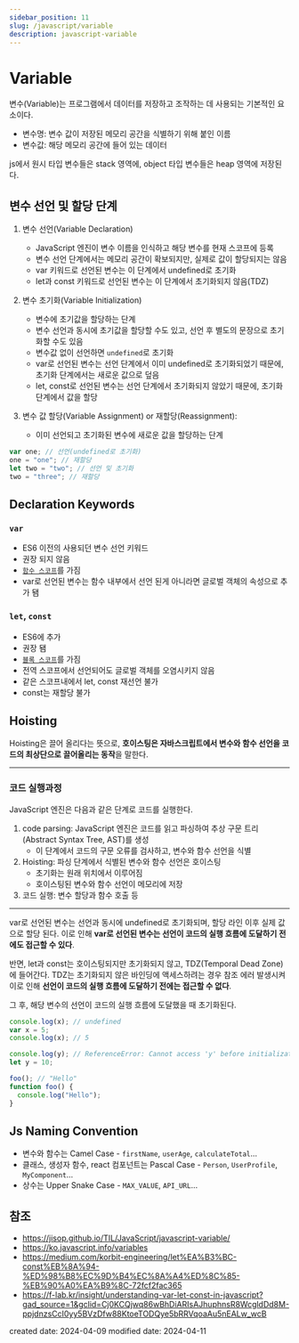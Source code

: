 ```yaml
---
sidebar_position: 11
slug: /javascript/variable
description: javascript-variable
---
```


# Variable

변수(Variable)는 프로그램에서 데이터를 저장하고 조작하는 데 사용되는 기본적인 요소이다.

- 변수명: 변수 값이 저장된 메모리 공간을 식별하기 위해 붙인 이름
- 변수값: 해당 메모리 공간에 들어 있는 데이터

js에서 원시 타입 변수들은 stack 영역에, object 타입 변수들은 heap 영역에 저장된다.

## 변수 선언 및 할당 단계

1. 변수 선언(Variable Declaration)

   - JavaScript 엔진이 변수 이름을 인식하고 해당 변수를 현재 스코프에 등록
   - 변수 선언 단계에서는 메모리 공간이 확보되지만, 실제로 값이 할당되지는 않음
   - var 키워드로 선언된 변수는 이 단계에서 undefined로 초기화
   - let과 const 키워드로 선언된 변수는 이 단계에서 초기화되지 않음(TDZ)

2. 변수 초기화(Variable Initialization)

   - 변수에 초기값을 할당하는 단계
   - 변수 선언과 동시에 초기값을 할당할 수도 있고, 선언 후 별도의 문장으로 초기화할 수도 있음
   - 변수값 없이 선언하면 `undefined`로 초기화
   - var로 선언된 변수는 선언 단계에서 이미 undefined로 초기화되었기 때문에, 초기화 단계에서는 새로운 값으로 덮음
   - let, const로 선언된 변수는 선언 단계에서 초기화되지 않았기 때문에, 초기화 단계에서 값을 할당

3. 변수 값 할당(Variable Assignment) or 재할당(Reassignment):

   - 이미 선언되고 초기화된 변수에 새로운 값을 할당하는 단계

```javascript
var one; // 선언(undefined로 초기화)
one = "one"; // 재할당
let two = "two"; // 선언 및 초기화
two = "three"; // 재할당
```

## Declaration Keywords

### `var`

- ES6 이전의 사용되던 변수 선언 키워드
- 권장 되지 않음
- [`함수 스코프`](https://braurus.dev/studies/javascript/scope#function-scope)를 가짐
- var로 선언된 변수는 함수 내부에서 선언 된게 아니라면 글로벌 객체의 속성으로 추가 됌

### `let`, `const`

- ES6에 추가
- 권장 됌
- [`블록 스코프`](https://braurus.dev/studies/javascript/scope#block-scope)를 가짐
- 전역 스코프에서 선언되어도 글로벌 객체를 오염시키지 않음
- 같은 스코프내에서 let, const 재선언 불가
- const는 재할당 불가

## Hoisting

Hoisting은 끌어 올리다는 뜻으로, **호이스팅은 자바스크립트에서 변수와 함수 선언을 코드의 최상단으로 끌어올리는 동작**을 말한다.

---

### 코드 실행과정

JavaScript 엔진은 다음과 같은 단계로 코드를 실행한다.

1. code parsing: JavaScript 엔진은 코드를 읽고 파싱하여 추상 구문 트리(Abstract Syntax Tree, AST)를 생성
   - 이 단계에서 코드의 구문 오류를 검사하고, 변수와 함수 선언을 식별
2. Hoisting: 파싱 단계에서 식별된 변수와 함수 선언은 호이스팅
   - 초기화는 원래 위치에서 이루어짐
   - 호이스팅된 변수와 함수 선언이 메모리에 저장
3. 코드 실행: 변수 할당과 함수 호출 등

---

var로 선언된 변수는 선언과 동시에 undefined로 초기화되며, 할당 라인 이후 실제 값으로 할당 된다. 이로 인해 **var로 선언된 변수는 선언이 코드의 실행 흐름에 도달하기 전에도 접근할 수 있다**.

반면, let과 const는 호이스팅되지만 초기화되지 않고, TDZ(Temporal Dead Zone)에 들어간다. TDZ는 초기화되지 않은 바인딩에 액세스하려는 경우 참조 에러 발생시켜 이로 인해 **선언이 코드의 실행 흐름에 도달하기 전에는 접근할 수 없다**.

그 후, 해당 변수의 선언이 코드의 실행 흐름에 도달했을 때 초기화된다.

```javascript
console.log(x); // undefined
var x = 5;
console.log(x); // 5

console.log(y); // ReferenceError: Cannot access 'y' before initialization
let y = 10;

foo(); // "Hello"
function foo() {
  console.log("Hello");
}
```

## Js Naming Convention

- 변수와 함수는 Camel Case - `firstName`, `userAge`, `calculateTotal`...
- 클래스, 생성자 함수, react 컴포넌트는 Pascal Case - `Person`, `UserProfile`, `MyComponent`...
- 상수는 Upper Snake Case - `MAX_VALUE`, `API_URL`...

## 참조

- https://jisop.github.io/TIL/JavaScript/javascript-variable/
- https://ko.javascript.info/variables
- https://medium.com/korbit-engineering/let%EA%B3%BC-const%EB%8A%94-%ED%98%B8%EC%9D%B4%EC%8A%A4%ED%8C%85-%EB%90%A0%EA%B9%8C-72fcf2fac365
- https://f-lab.kr/insight/understanding-var-let-const-in-javascript?gad_source=1&gclid=Cj0KCQjwq86wBhDiARIsAJhuphnsR8WcgldDd8M-ppjdnzsCcI0yy5BVzDfw88KtoeTODQye5bRRVqoaAu5nEALw_wcB

created date: 2024-04-09
modified date: 2024-04-11
